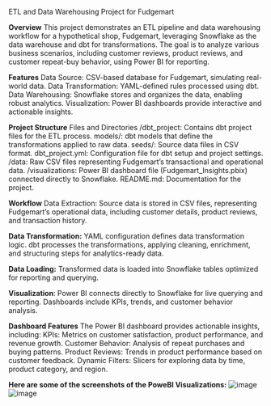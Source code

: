 ETL and Data Warehousing Project for Fudgemart

**Overview**
This project demonstrates an ETL pipeline and data warehousing workflow for a hypothetical shop, Fudgemart, leveraging Snowflake as the data warehouse and dbt for transformations. The goal is to analyze various business scenarios, including customer reviews, product reviews, and customer repeat-buy behavior, using Power BI for reporting.


**Features**
Data Source: CSV-based database for Fudgemart, simulating real-world data.
Data Transformation: YAML-defined rules processed using dbt.
Data Warehousing: Snowflake stores and organizes the data, enabling robust analytics.
Visualization: Power BI dashboards provide interactive and actionable insights.


**Project Structure**
Files and Directories
/dbt_project: Contains dbt project files for the ETL process.
models/: dbt models that define the transformations applied to raw data.
seeds/: Source data files in CSV format.
dbt_project.yml: Configuration file for dbt setup and project settings.
/data: Raw CSV files representing Fudgemart’s transactional and operational data.
/visualizations: Power BI dashboard file (Fudgemart_Insights.pbix) connected directly to Snowflake.
README.md: Documentation for the project.


**Workflow**
Data Extraction:
Source data is stored in CSV files, representing Fudgemart’s operational data, including customer details, product reviews, and transaction history.


**Data Transformation:**
YAML configuration defines data transformation logic.
dbt processes the transformations, applying cleaning, enrichment, and structuring steps for analytics-ready data.


**Data Loading:**
Transformed data is loaded into Snowflake tables optimized for reporting and querying.


**Visualization**:
Power BI connects directly to Snowflake for live querying and reporting.
Dashboards include KPIs, trends, and customer behavior analysis.

**Dashboard Features**
The Power BI dashboard provides actionable insights, including:
KPIs: Metrics on customer satisfaction, product performance, and revenue growth.
Customer Behavior: Analysis of repeat purchases and buying patterns.
Product Reviews: Trends in product performance based on customer feedback.
Dynamic Filters: Slicers for exploring data by time, product category, and region.

**Here are some of the screenshots of the PoweBI Visualizations:**
![image](https://github.com/user-attachments/assets/85869d7c-a1d4-4929-bcc7-8828cdf67684)
![image](https://github.com/user-attachments/assets/77a1e211-1a84-4274-b3ea-bc7ef51bb8e1)
